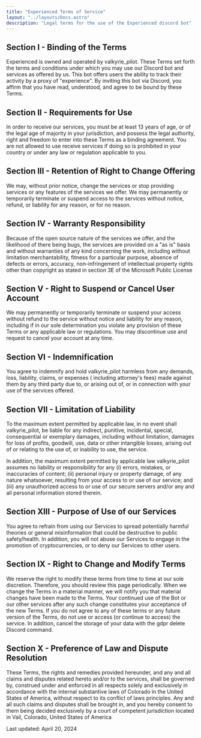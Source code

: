 ```yaml
---
title: "Experienced Terms of Service"
layout: "../layouts/Docs.astro"
description: "Legal terms for the use of the Experienced discord bot"
---
```


## Section I - Binding of the Terms

Experienced is owned and operated by valkyrie_pilot. These Terms set forth the terms and conditions under which you may
use our Discord bot and services as offered by us. This bot offers users the ability to track their activity by a proxy
of "experience". By inviting this bot via Discord, you affirm that you have read, understood, and agree to be bound by
these Terms.

## Section II - Requirements for Use

In order to receive our services, you must be at least 13 years of age, or of the legal age of majority in your
jurisdiction, and possess the legal authority, right and freedom to enter into these Terms as a binding agreement. You
are not allowed to use receive services if doing so is prohibited in your country or under any law or regulation
applicable to you.

## Section III - Retention of Right to Change Offering

We may, without prior notice, change the services or stop providing services or any features of the services we offer.
We may permanently or temporarily terminate or suspend access to the services without notice, refund, or liability for
any reason, or for no reason.

## Section IV - Warranty Responsibility

Because of the open source nature of the services we offer, and the likelihood of there being bugs, the services are
provided on a "as is" basis and without warranties of any kind concerning the work, including without limitation
merchantability, fitness for a particular purpose, absence of defects or errors, accuracy, non-infringement of
intellectual property rights other than copyright as stated in section 3E of the Microsoft Public License

## Section V - Right to Suspend or Cancel User Account

We may permanently or temporarily terminate or suspend your access without refund to the service without notice and
liability for any reason, including if in our sole determination you violate any provision of these Terms or any
applicable law or regulations. You may discontinue use and request to cancel your account at any time.

## Section VI - Indemnification

You agree to indemnify and hold valkyrie_pilot harmless from any demands, loss, liability, claims, or expenses (
including attorney's fees) made against them by any third party due to, or arising out of, or in connection with your
use of the services offered.

## Section VII - Limitation of Liability

To the maximum extent permitted by applicable law, in no event shall valkyrie_pilot, be liable for any indirect,
punitive, incidental, special, consequential or exemplary damages, including without limitation, damages for loss of
profits, goodwill, use, data or other intangible losses, arising out of or relating to the use of, or inability to use,
the service.

In addition, the maximum extent permitted by applicable law valkyrie_pilot assumes no liability or responsibility for
any (i) errors, mistakes, or inaccuracies of content; (ii) personal injury or property damage, of any nature whatsoever,
resulting from your access to or use of our service; and (iii) any unauthorized access to or use of our secure servers
and/or any and all personal information stored therein.

## Section XIII - Purpose of Use of our Services

You agree to refrain from using our Services to spread potentially harmful theories or general misinformation that could
be destructive to public safety/health. In addition, you will not abuse our Services to engage in the promotion of
cryptocurrencies, or to deny our Services to other users.

## Section IX - Right to Change and Modify Terms

We reserve the right to modify these terms from time to time at our sole discretion. Therefore, you should review this
page periodically. When we change the Terms in a material manner, we will notify you that material changes have been
made to the Terms. Your continued use of the Bot or our other services after any such change constitutes your acceptance
of the new Terms. If you do not agree to any of these terms or any future version of the Terms, do not use or access (or
continue to access) the service. In addition, cancel the storage of your data with the gdpr delete Discord command.

## Section X - Preference of Law and Dispute Resolution

These Terms, the rights and remedies provided hereunder, and any and all claims and disputes related hereto and/or to
the services, shall be governed by, construed under and enforced in all respects solely and exclusively in accordance
with the internal substantive laws of Colorado in the United States of America, without respect to its conflict of laws
principles. Any and all such claims and disputes shall be brought in, and you hereby consent to them being decided
exclusively by a court of competent jurisdiction located in Vail, Colorado, United States of America

Last updated: April 20, 2024

